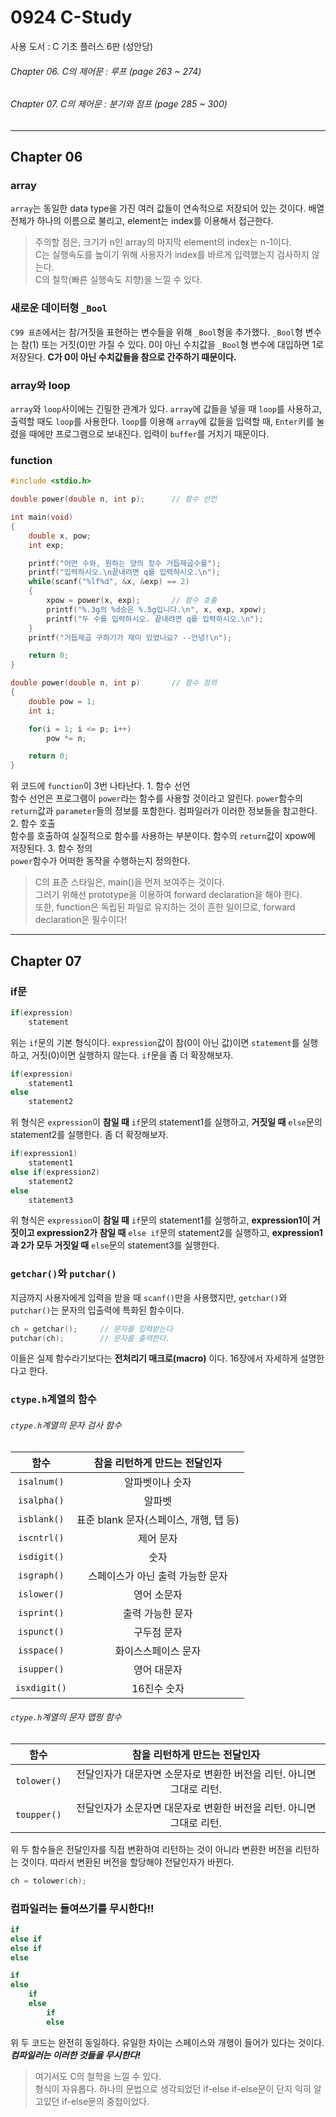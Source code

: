 # 0924 C-Study
사용 도서 : C 기초 플러스 6판 (성안당)

###### Chapter 06. C의 제어문 : 루프 (page 263 ~ 274)
###### Chapter 07. C의 제어문 : 분기와 점프 (page 285 ~ 300)
<hr>

## Chapter 06

### array
`array`는 동일한 data type을 가진 여러 값들이 연속적으로 저장되어 있는 것이다. 배열 전체가 하나의 이름으로 불리고, element는 index를 이용해서 접근한다. 

>주의할 점은, 크기가 n인 array의 마지막 element의 index는 n-1이다.<br>
>C는 실행속도를 높이기 위해 사용자가 index를 바르게 입력했는지 검사하지 않는다.<br>
>C의 철학(빠른 실행속도 지향)을 느낄 수 있다.

### 새로운 데이터형 `_Bool`
`C99 표준`에서는 참/거짓을 표현하는 변수들을 위해 `_Bool`형을 추가했다. `_Bool`형 변수는 참(1) 또는 거짓(0)만 가질 수 있다. 0이 아닌 수치값을 `_Bool`형 변수에 대입하면 1로 저장된다. __C가 0이 아닌 수치값들을 참으로 간주하기 때문이다.__

### array와 loop
`array`와 `loop`사이에는 긴밀한 관계가 있다. `array`에 값들을 넣을 때 `loop`를 사용하고, 출력할 때도 `loop`를 사용한다. `loop`를 이용해 `array`에 값들을 입력할 때, `Enter`키를 눌렸을 때에만 프로그램으로 보내진다. 입력이 `buffer`를 거치기 때문이다.

### function

```c
#include <stdio.h>

double power(double n, int p);      // 함수 선언

int main(void)
{
    double x, pow;
    int exp;

    printf("어떤 수와, 원하는 양의 정수 거듭제곱수를");
    printf("입력하시오.\n끝내려면 q를 입력하시오.\n");
    while(scanf("%lf%d", &x, &exp) == 2)
    {
        xpow = power(x, exp);       // 함수 호출
        printf("%.3g의 %d승은 %.5g입니다.\n", x, exp, xpow);
        printf("두 수를 입력하시오. 끝내려면 q를 입력하시오.\n");
    }
    printf("거듭제곱 구하기가 재미 있었나요? --안녕!\n");

    return 0;
}

double power(double n, int p)       // 함수 정의
{
    double pow = 1;
    int i;

    for(i = 1; i <= p; i++)
        pow *= n;

    return 0;
}
```

위 코드에 `function`이 3번 나타난다.
    1. 함수 선언<br>
        함수 선언은 프로그램이 `power`라는 함수를 사용할 것이라고 알린다. `power`함수의 `return`값과 `parameter`들의 정보를 포함한다. 컴파일러가 이러한 정보들을 참고한다.
    2. 함수 호출<br>
        함수를 호출하여 실질적으로 함수를 사용하는 부분이다. 함수의 `return`값이 xpow에 저장된다.
    3. 함수 정의<br>
        `power`함수가 어떠한 동작을 수행하는지 정의한다. 

>C의 표준 스타일은, main()을 먼저 보여주는 것이다.<br>
>그러기 위해선 prototype을 이용하여 forward declaration을 해야 한다.<br>
>또한, function은 독립된 파일로 유지하는 것이 흔한 일이므로, forward declaration은 필수이다!

<hr>

## Chapter 07

### if문

```c
if(expression)
    statement
```

위는 `if`문의 기본 형식이다. `expression`값이 참(0이 아닌 값)이면 `statement`를 실행하고, 거짓(0)이면 실행하지 않는다. `if`문을 좀 더 확장해보자.

```c
if(expression)
    statement1
else
    statement2
```

위 형식은 `expression`이 __참일 때__ `if`문의 statement1를 실행하고, __거짓일 때__ `else`문의 statement2를 실행한다. 좀 더 확장해보자.

```c
if(expression1)
    statement1
else if(expression2)
    statement2
else
    statement3
```

위 형식은 `expression`이 __참일 때__ `if`문의 statement1를 실행하고, __expression1이 거짓이고 expression2가 참일 때__ `else if`문의 statement2를 실행하고, __expression1과 2가 모두 거짓일 때__ `else`문의 statement3를 실행한다.

### `getchar()`와 `putchar()`
지금까지 사용자에게 입력을 받을 때 `scanf()`만을 사용했지만, `getchar()`와 `putchar()`는 문자의 입출력에 특화된 함수이다. 

```c
ch = getchar();     // 문자를 입력받는다
putchar(ch);        // 문자를 출력한다.
```

이들은 실제 함수라기보다는 __전처리기 매크로(macro)__ 이다. 16장에서 자세하게 설명한다고 한다.

### `ctype.h`계열의 함수

###### `ctype.h`계열의 문자 검사 함수
| 함수 | 참을 리턴하게 만드는 전달인자 |
|:---:|:---:|
| `isalnum()` | 알파벳이나 숫자 |
| `isalpha()` | 알파벳 |
| `isblank()` | 표준 blank 문자(스페이스, 개행, 탭 등) |
| `iscntrl()` | 제어 문자 |
| `isdigit()` | 숫자 |
| `isgraph()` | 스페이스가 아닌 출력 가능한 문자 |
| `islower()` | 영어 소문자 |
| `isprint()` | 출력 가능한 문자 |
| `ispunct()` | 구두점 문자 |
| `isspace()` | 화이스스페이스 문자 |
| `isupper()` | 영어 대문자 |
| `isxdigit()` | 16진수 숫자 |

###### `ctype.h`계열의 문자 맵핑 함수
| 함수 | 참을 리턴하게 만드는 전달인자 |
|:---:|:---:|
| `tolower()` | 전달인자가 대문자면 소문자로 변환한 버전을 리턴. 아니면 그대로 리턴. |
| `toupper()` | 전달인자가 소문자면 대문자로 변환한 버전을 리턴. 아니면 그대로 리턴. |

위 두 함수들은 전달인자를 직접 변환하여 리턴하는 것이 아니라 변환한 버전을 리턴하는 것이다. 따라서 변환된 버전을 할당해야 전달인자가 바뀐다.

```c
ch = tolower(ch);
```

### 컴파일러는 들여쓰기를 무시한다!!

```c
if
else if
else if
else
```

```c
if
else
    if
    else
        if
        else
```

위 두 코드는 완전히 동일하다. 유일한 차이는 스페이스와 개행이 들어가 있다는 것이다. __*컴파일러는 이러한 것들을 무시한다!*__ 

>여기서도 C의 철학을 느낄 수 있다. <br>
>형식이 자유롭다. 하나의 문법으로 생각되었던 if-else if-else문이 단지 익히 알고있던 if-else문의 중첩이었다.<br>
